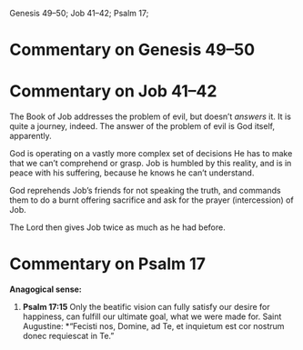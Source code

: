 Genesis 49–50; Job 41–42; Psalm 17;
# Commentary on Genesis 49–50

# Commentary on Job 41–42
The Book of Job addresses the problem of evil, but doesn’t *answers* it. It is quite a journey, indeed. The answer of the problem of evil is God itself, apparently.

God is operating on a vastly more complex set of decisions He has to make that we can’t comprehend or grasp. Job is humbled by this reality, and is in peace with his suffering, because he knows he can’t understand.

God reprehends Job’s friends for not speaking the truth, and commands them to do a burnt offering sacrifice and ask for the prayer (intercession) of Job.

The Lord then gives Job twice as much as he had before.
# Commentary on Psalm 17 

**Anagogical sense:**
1. **Psalm 17:15** Only the beatific vision can fully satisfy our desire for happiness, can fulfill our ultimate goal, what we were made for. Saint Augustine: *“Fecisti nos, Domine, ad Te, et inquietum est cor nostrum donec requiescat in Te.”
